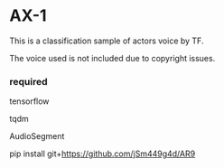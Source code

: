 # AX-1
This is a classification sample of actors voice by TF.

The voice used is not included due to copyright issues.

### required
tensorflow

tqdm

AudioSegment

pip install git+https://github.com/jSm449g4d/AR9
